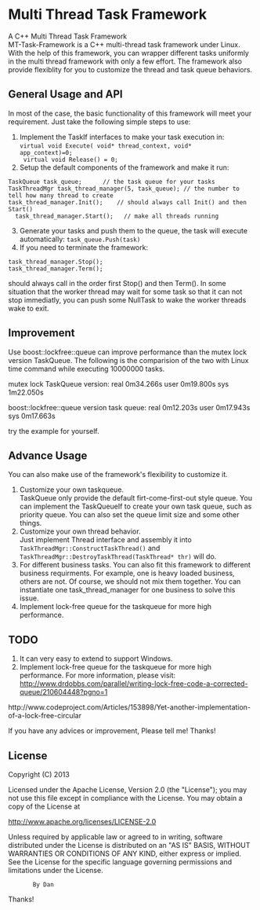 Multi Thread Task Framework
===========================
A C++ Multi Thread Task Framework<br/>
MT-Task-Framework is a C++ multi-thread task framework under Linux. With the help of this framework, you can wrapper different tasks uniformly in the multi thread framework with only a few effort. The framework also provide flexiblity for you to customize the thread and task queue behaviors.


General Usage and API
---------------------

In most of the case, the basic functionality of this framework will meet your requirement. Just take the following simple steps to use:

1. Implement the TaskIf interfaces to make your task execution in:<br/>
<code>virtual void Execute( void* thread_context,  void* app_context)=0;<br/>
virtual void Release() = 0;</code>
2. Setup the default components of the framework and make it run:<br/>
<pre><code>TaskQueue task_queue;      // the task queue for your tasks
TaskThreadMgr task_thread_manager(5, task_queue); // the number to tell how many thread to create
task_thread_manager.Init();    // should always call Init() and then Start()
  task_thread_manager.Start();   // make all threads running</code></pre>
3. Generate your tasks and push them to the queue, the task will execute automatically:
<code>task_queue.Push(task)</code>
4. If you need to terminate the framework:<br/>
<pre><code>task_thread_manager.Stop();
task_thread_manager.Term();
</code></pre>
  should always call in the order first Stop() and then Term(). In some situation that the worker thread may wait for some task so that it can not stop immediatly, you can push some NullTask to wake the worker threads wake to exit.



Improvement
-------------
Use boost::lockfree::queue can improve performance than the mutex lock version
TaskQueue. The following is the comparision of the two with Linux time command
while executing 10000000 tasks.

mutex lock TaskQueue version:
real	0m34.266s
user	0m19.800s
sys	1m22.050s

boost::lockfree::queue version task queue:
real	0m12.203s
user	0m17.943s
sys	0m17.663s

try the example for yourself.

Advance Usage
-------------
You can also make use of the framework's flexibility to customize it.<br/>

1. Customize your own taskqueue.<br/>
   TaskQueue only provide the default firt-come-first-out style queue. You can implement the TaskQueueIf to create your own task queue, such as priority queue. You can also set the queue limit size and some other things.
2. Customize your own thread behavior.<br/>
   Just implement Thread interface and assembly it into <code>TaskThreadMgr::ConstructTaskThread()</code> and <code>TaskThreadMgr::DestroyTaskThread(TaskThread* thr)</code> will do.
3. For different business tasks. You can also fit this framework to different business requirments. For example, one is    heavy loaded business, others are not. Of course, we should not mix them together. You can instantiate one             task_thread_manager for one business to solve this issue.
4. Implement lock-free queue for the taskqueue for more high performance.

TODO
----
1. It can very easy to extend to support Windows. 
2. Implement lock-free queue for the taskqueue for more high performance. For more information, please visit:
<Writing Lock-Free Code: A Corrected Queue> http://www.drdobbs.com/parallel/writing-lock-free-code-a-corrected-queue/210604448?pgno=1
<Yet another implementation of a lock-free circular array queue>
http://www.codeproject.com/Articles/153898/Yet-another-implementation-of-a-lock-free-circular



If you have any advices or improvement, Please tell me! Thanks!

License
-------
Copyright (C) 2013

Licensed under the Apache License, Version 2.0 (the "License");
you may not use this file except in compliance with the License.
You may obtain a copy of the License at

  http://www.apache.org/licenses/LICENSE-2.0

Unless required by applicable law or agreed to in writing, software
distributed under the License is distributed on an "AS IS" BASIS,
WITHOUT WARRANTIES OR CONDITIONS OF ANY KIND, either express or implied.
See the License for the specific language governing permissions and
limitations under the License.

           By Dan

Thanks!

